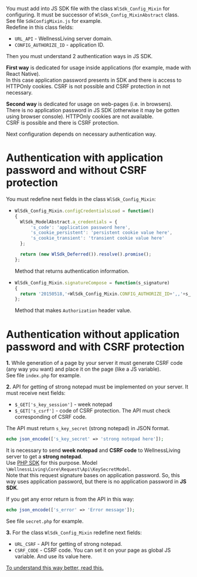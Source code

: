 You must add into JS SDK file with the class `WlSdk_Config_Mixin` for configuring.
It must be successor of `WlSdk_Config_MixinAbstract` class.  
See file `SdkConfigMixin.js` for example.  
Redefine in this class fields:
- `URL_API` - WellnessLiving server domain.
- `CONFIG_AUTHORIZE_ID` - application ID.

Then you must understand 2 authentication ways in JS SDK.

**First way** is dedicated for usage inside applications (for example, made with React Native).  
In this case application password presents in SDK and there is access to HTTPOnly cookies.
CSRF is not possible and CSRF protection in not necessary.

**Second way** is dedicated for usage on web-pages (i.e. in browsers).  
There is no application password in JS SDK (otherwise it may be gotten using browser console). 
HTTPOnly cookies are not available.  
CSRF is possible and there is CSRF protection.

Next configuration depends on necessary authentication way.

# Authentication with application password and without CSRF protection
You must redefine next fields in the class `WlSdk_Config_Mixin`:
- ```javascript 
  WlSdk_Config_Mixin.configCredentialsLoad = function()
  {
  	WlSdk_ModelAbstract.a_credentials = {
  		's_code': 'application password here',
  		's_cookie_persistent': 'persistent cookie value here',
  		's_cookie_transient': 'transient cookie value here'
  	};
  
  	return (new WlSdk_Deferred()).resolve().promise();
  };
  ```
  Method that returns authentication information.
- ```javascript
  WlSdk_Config_Mixin.signatureCompose = function(s_signature)
  {
    return '20150518,'+WlSdk_Config_Mixin.CONFIG_AUTHORIZE_ID+',,'+s_signature;
  };
  ```
  Method that makes `Authorization` header value.

# Authentication without application password and with CSRF protection
**1.** While generation of a page by your server it must generate CSRF code (any way you want) and 
  place it on the page (like a JS variable).  
See file `index.php` for example.

**2.** API for getting of strong notepad must be implemented on your server.
It must receive next fields:
- `$_GET['s_key_session']` - week notepad
- `$_GET['s_csrf']` - code of CSRF protection.
  The API must check corresponding of CSRF code. 

The API must return `s_key_secret` (strong notepad) in JSON format.
```PHP
echo json_encode(['s_key_secret' => 'strong notepad here']);
```
It is necessary to send **week notepad** and **CSRF code** to WellnessLiving server to get 
a **strong notepad**.  
Use [PHP SDK](https://github.com/wellnessliving/wl-sdk) for this purpose. 
Model `\WellnessLiving\Core\Request\Api\KeySecretModel`.  
Note that this request signature bases on application password. 
So, this way uses application password, but there is no application password in **JS SDK**.

If you get any error return is from the API in this way:
```PHP
echo json_encode(['s_error' => 'Error message']);
```
See file `secret.php` for example.

**3.** For the class `WlSdk_Config_Mixin` redefine next fields:
- `URL_CSRF` - API for getting of strong notepad. 
- `CSRF_CODE` - CSRF code. You can set it on your page as global JS variable. And use its value here.

[To understand this way better, read this.](AboutAuthentication.md) 
